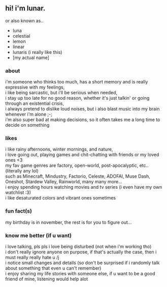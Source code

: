 ## hi! i'm lunar.
or also known as..
- luna
- celestial
- lemon
- linear
- lunaris (i really like this)
- [my actual name]

### about
i'm someone who thinks too much, has a short memory and is really expressive with my feelings,  
i like being sarcastic, but i'll be serious when needed,  
i stay up too late for no good reason, whether it's just talkin' or going through an existential crisis,  
i always pretend to dislike loud noises, but i also blast music into my brain whenever i'm alone ;-;  
i'm also super bad at making decisions, so it often takes me a long time to decide on something  

### likes
i like rainy afternoons, winter mornings, and nature,  
i love going out, playing games and chit-chatting with friends or my loved ones <3  
my fav game genres are factory, open-world, post-apocalyptic, etc.. (literally any lol)  
such as Minecraft, Mindustry, Factorio, Celeste, ADOFAI, Muse Dash, Oneshot, Stardew Valley, Rainworld, many many more...  
i enjoy spending hours watching movies and tv series (i even have my own watchlist :3)  
i like desaturated colors and vibrant ones sometimes  

### fun fact(s)
my birthday is in november, the rest is for you to figure out...  

### know me better (if u want)
i love talking, pls pls i love being disturbed (not when i'm working tho)  
i don't really ignore anyone on purpose, if that's actually the case, then i must really really hate u /j  
i notice small changes and details (so don't be surprised if i randomly talk about something that even u can't remember)  
i enjoy sharing my life stories with someone else, if u want to be a good friend of mine, listening would help alot  
